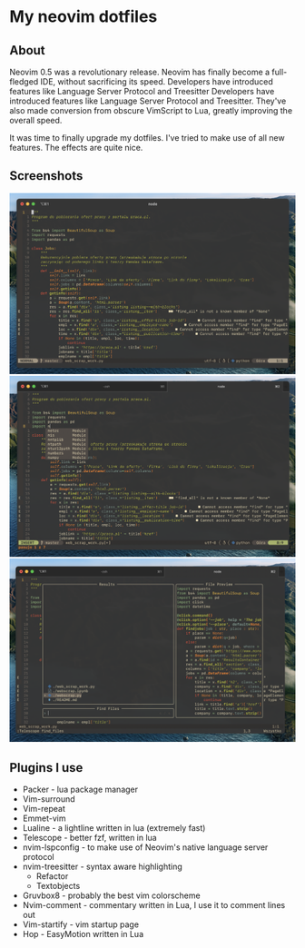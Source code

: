 # My neovim dotfiles

## About

Neovim 0.5 was a revolutionary release. Neovim has finally become a full-fledged IDE, without sacrificing its speed. Developers have introduced features like Language Server Protocol and Treesitter Developers have introduced features like Language Server Protocol and Treesitter. They've also made conversion from obscure VimScript to Lua, greatly improving the overall speed.

It was time to finally upgrade my dotfiles. I've tried to make use of all new features. The effects are quite nice.

## Screenshots

![Layout](screenshots/screen3.png)
![Language Server Protocol](screenshots/screen1.png)
![Telescope](screenshots/screen2.png)

## Plugins I use

- Packer - lua package manager
- Vim-surround
- Vim-repeat
- Emmet-vim
- Lualine - a lightline written in lua (extremely fast)
- Telescope - better fzf, written in lua
- nvim-lspconfig - to make use of Neovim's native language server protocol
- nvim-treesitter - syntax aware highlighting
    * Refactor
    * Textobjects
- Gruvbox8 - probably the best vim colorscheme
- Nvim-comment - commentary written in Lua, I use it to comment lines out
- Vim-startify - vim startup page
- Hop - EasyMotion written in Lua
